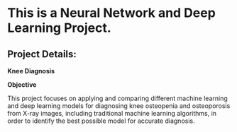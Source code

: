 # This is a Neural Network and Deep Learning Project.

## Project Details:

**Knee Diagnosis** 

**Objective**

This project focuses on applying and comparing different machine learning and deep learning
models for diagnosing knee osteopenia and osteoporosis from X-ray images, including
traditional machine learning algorithms, in order to identify the best possible model for accurate
diagnosis.

